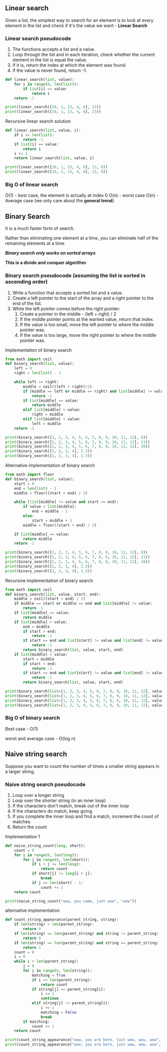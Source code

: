 ## Linear search
Given a list, the simplest way to search for an element is to look at every element in the list and check if it's the value we want - **Linear Search**

### Linear search pseudocode
1. The functions accepts a list and a value.
1. Loop through the list and in each iteration, check whether the current element in the list is equal the value.
1. If it is, return the index at which the element was found.
1. If the value is never found, return -1.

```py
def linear_search(list, value):
    for i in range(0, len(list)):
        if list[i] == value:
            return i
    return -1

print(linear_search([10, 1, 13, 4, 6], 13))
print(linear_search([10, 1, 13, 4, 6], 23))
```

Recursive linear search solution
```py
def linear_search(list, value, i):
    if i >= len(list):
        return -1
    if list[i] == value:
        return i
    i += 1
    return linear_search(list, value, i)

print(linear_search([10, 1, 13, 4, 6], 13, 0))
print(linear_search([10, 1, 13, 4, 6], 23, 0))
```

### Big O of linear search
O(1) - best case, the element is actually at index 0
O(n) - worst case
O(n) - Average case (we only care about the **general trend**)

## Binary Search
It is a much faster form of search.

Rather than eliminating one element at a time, you can eliminate half of the remaining elements at a time.

_**Binary search only works on sorted arrays**_

**This is a divide and conquer algorithm**

### Binary search pseudocode (assuming the list is sorted in ascending order)
1. Write a function that accepts a sorted list and a value.
1. Create a left pointer to the start of the array and a right pointer to the end of the list.
1. While the left pointer comes before the right pointer:
    1. Create a pointer in the middle - (left + right) / 2
    1. If the middle pointer points at the wanted value, return that index.
    1. If the value is too small, move the left pointer to where the middle pointer was.
    1. If the value is too large, move the right pointer to where the middle pointer was.

Implementation of binary search
```py
from math import ceil
def binary_search(list, value):
    left = 0
    right = len(list) - 1

    while left <= right:
        middle = ceil((left + right)/2)
        if (middle == left or middle == right) and list[middle] != value:
            return -1
        if list[middle] == value:
            return middle
        elif list[middle] > value:
            right = middle
        elif list[middle] < value:
            left = middle
    return -1

print(binary_search([1, 2, 3, 4, 5, 6, 7, 8, 9, 10, 11, 12], 8))
print(binary_search([1, 2, 3, 4, 5, 6, 7, 8, 9, 10, 11, 12], 11))
print(binary_search([1, 2, 3, 4, 5, 6, 7, 8, 9, 10, 11, 12], 20))
print(binary_search([1, 2, 3, 4], 2.3))
print(binary_search([1, 2, 3, 4], 1.3))
```

Alternative implementation of binary search
```py
from math import floor
def binary_search(list, value):
    start = 0
    end = len(list) - 1
    middle = floor((start + end) / 2)

    while (list[middle] != value and start <= end):
        if value < list[middle]:
            end = middle - 1
        else:
            start = middle + 1
        middle = floor((start + end) / 2)

    if list[middle] == value:
        return middle
    return -1

print(binary_search([1, 2, 3, 4, 5, 6, 7, 8, 9, 10, 11, 12], 8))
print(binary_search([1, 2, 3, 4, 5, 6, 7, 8, 9, 10, 11, 12], 11))
print(binary_search([1, 2, 3, 4, 5, 6, 7, 8, 9, 10, 11, 12], 20))
print(binary_search([1, 2, 3, 4], 2.3))
print(binary_search([1, 2, 3, 4], 1.3))
```

Recursive implementation of binary search
```py
from math import ceil
def binary_search(list, value, start, end):
    middle = ceil((start + end) / 2)
    if middle == start or middle == end and list[middle] != value:
        return -1
    if list[middle] == value:
        return middle
    if list[middle] > value:
        end = middle
        if start > end:
            return -1
        if start == end and list[start] != value and list[end] != value:
            return -1
        return binary_search(list, value, start, end)
    if list[middle] < value:
        start = middle
        if start > end:
            return -1
        if start == end and list[start] != value and list[end] != value:
            return -1
        return binary_search(list, value, start, end)

print(binary_search(list=[1, 2, 3, 4, 5, 6, 7, 8, 9, 10, 11, 12], value=8,  start= 0, end= 11))
print(binary_search(list=[1, 2, 3, 4, 5, 6, 7, 8, 9, 10, 11, 12], value=11, start=  0,end=  11))
print(binary_search(list=[1, 2, 3, 4, 5, 6, 7, 8, 9, 10, 11, 12], value=21, start=  0,end=  11))
print(binary_search(list=[1, 2, 3, 4, 5, 6, 7, 8, 9, 10, 11, 12], value=2.1, start=  0,end=  11))
```

### Big O of binary search
Best case - O(1)

worst and average case - O(log n)

## Naive string search
Suppose you want to count the number of times a smaller string appears in a larger string.

### Naive string search pseudocode
1. Loop over a longer string
1. Loop over the shorter string (in an inner loop)
1. If the characters don't match, break out of the inner loop
1. If the characters do match, keep going.
1. If you complete the inner loop and find a match, increment the count of matches.
1. Return the count

Implementation 1
```py
def naive_string_count(long, short):
    count = 0
    for i in range(0, len(long)):
        for j in range(0, len(short)):
            if i + j >= len(long):
                return count
            if short[j] != long[i + j]:
                break
            if j == len(short) - 1:
                count += 1
    return count

print(naive_string_count("wow, you came, just wow", "wow"))
```

alternative implementation
```py
def count_string_appearance(parent_string, string):
    if len(string) > len(parent_string):
        return 0
    if len(string) == len(parent_string) and string != parent_string:
        return 0
    if len(string) == len(parent_string) and string == parent_string:
        return 1
    count = 0
    i = 0
    while i < len(parent_string):
        j = 0
        for j in range(0, len(string)):
            matching = True
            if i >= len(parent_string):
                return count
            if string[j] == parent_string[i]:
                i += 1
                continue
            elif string[j] != parent_string[i]:
                i += 1
                matching = False
                break
        if matching:
            count += 1
    return count

print(count_string_appearance("wow, you are here, just wow, wow, wow", "wow"))
print(count_string_appearance("wow, you are here, just wow, wow, wow", "w"))
```